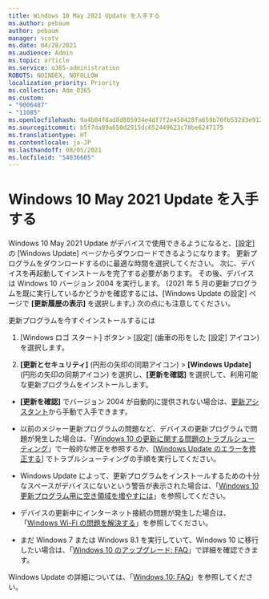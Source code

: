 ```yaml
---
title: Windows 10 May 2021 Update を入手する
ms.author: pebaum
author: pebaum
manager: scotv
ms.date: 04/28/2021
ms.audience: Admin
ms.topic: article
ms.service: o365-administration
ROBOTS: NOINDEX, NOFOLLOW
localization_priority: Priority
ms.collection: Adm_O365
ms.custom:
- "9006487"
- "11085"
ms.openlocfilehash: 9a4b84f8ad8d805934e4df7f2e450428fa659b70fb532d3e912c5fd9e422f66e
ms.sourcegitcommit: b5f7da89a650d2915dc652449623c78be6247175
ms.translationtype: HT
ms.contentlocale: ja-JP
ms.lasthandoff: 08/05/2021
ms.locfileid: "54036605"
---
```

# <a name="get-the-windows-10-may-2021-update"></a>Windows 10 May 2021 Update を入手する

Windows 10 May 2021 Update がデバイスで使用できるようになると、[設定] の [Windows Update] ページからダウンロードできるようになります。 更新プログラムをダウンロードするのに最適な時間を選択してください。 次に、デバイスを再起動してインストールを完了する必要があります。 その後、デバイスは Windows 10 バージョン 2004 を実行します。 (2021 年 5 月の更新プログラムを既に実行しているかどうかを確認するには、[Windows Update の設定] ページで **[更新履歴の表示]** を選択します。) 次の点にも注意してください。  

更新プログラムを今すぐインストールするには

1. [Windows ロゴ スタート] ボタン > [設定] (歯車の形をした [設定] アイコン) を選択します。

1. **[更新とセキュリティ]** (円形の矢印の同期アイコン) > **[Windows Update]** (円形の矢印の同期アイコン) を選択し、**[更新を確認]** を選択して、利用可能な更新プログラムをインストールします。 

- **[更新を確認]** でバージョン 2004 が自動的に提供されない場合は、[更新アシスタント](https://www.microsoft.com/software-download/windows10)から手動で入手できます。

- 以前のメジャー更新プログラムの問題など、デバイスの更新プログラムで問題が発生した場合は、「[Windows 10 の更新に関する問題のトラブルシューティング](https://support.microsoft.com/windows/troubleshoot-problems-updating-windows-10-188c2b0f-10a7-d72f-65b8-32d177eb136c)」で一般的な修正を参照するか、[[Windows Update のエラーを修正する](https://support.microsoft.com/sbs/windows/fix-windows-update-errors-18b693b5-7818-5825-8a7e-2a4a37d6d787)] でトラブルシューティングの手順を実行してください。

- Windows Update によって、更新プログラムをインストールするための十分なスペースがデバイスにないという警告が表示された場合は、「[Windows 10 更新プログラム用に空き領域を増やすには](https://support.microsoft.com/help/4013876)」を参照してください。

- デバイスの更新中にインターネット接続の問題が発生した場合は、「[Windows Wi-Fi の問題を解決する](https://support.microsoft.com/windows/fix-wi-fi-connection-issues-in-windows-9424a1f7-6a3b-65a6-4d78-7f07eee84d2c)」を参照してください。

- まだ Windows 7 または Windows 8.1 を実行していて、Windows 10 に移行したい場合は、「[Windows 10 のアップグレード: FAQ](https://support.microsoft.com/windows/upgrade-to-windows-10-faq-cce52341-7943-594e-72ce-e1cf00382445)」で詳細を確認できます。

Windows Update の詳細については、「[Windows 10: FAQ](https://support.microsoft.com/windows/windows-update-faq-8a903416-6f45-0718-f5c7-375e92dddeb2)」を参照してください。


